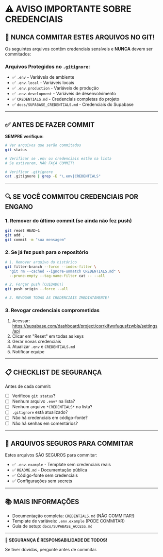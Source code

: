 # ⚠️ AVISO IMPORTANTE SOBRE CREDENCIAIS

## 🚨 NUNCA COMMITAR ESTES ARQUIVOS NO GIT!

Os seguintes arquivos contêm credenciais sensíveis e **NUNCA** devem ser commitados:

### Arquivos Protegidos no `.gitignore`:

- ✅ `.env` - Variáveis de ambiente
- ✅ `.env.local` - Variáveis locais
- ✅ `.env.production` - Variáveis de produção
- ✅ `.env.development` - Variáveis de desenvolvimento
- ✅ `CREDENTIALS.md` - Credenciais completas do projeto
- ✅ `docs/SUPABASE_CREDENTIALS.md` - Credenciais do Supabase

---

## ✅ ANTES DE FAZER COMMIT

**SEMPRE verifique:**

```bash
# Ver arquivos que serão commitados
git status

# Verificar se .env ou credenciais estão na lista
# Se estiverem, NÃO FAÇA COMMIT!

# Verificar .gitignore
cat .gitignore | grep -E "\.env|CREDENTIALS"
```

---

## 🔍 SE VOCÊ COMMITOU CREDENCIAIS POR ENGANO

### 1. Remover do último commit (se ainda não fez push)
```bash
git reset HEAD~1
git add .
git commit -m "sua mensagem"
```

### 2. Se já fez push para o repositório
```bash
# 1. Remover arquivo do histórico
git filter-branch --force --index-filter \
  "git rm --cached --ignore-unmatch CREDENTIALS.md" \
  --prune-empty --tag-name-filter cat -- --all

# 2. Forçar push (CUIDADO!)
git push origin --force --all

# 3. REVOGAR TODAS AS CREDENCIAIS IMEDIATAMENTE!
```

### 3. Revogar credenciais comprometidas
1. Acessar: https://supabase.com/dashboard/project/corrklfwxfuqusfzwbls/settings/api
2. Clicar em "Reset" em todas as keys
3. Gerar novas credenciais
4. Atualizar `.env` e `CREDENTIALS.md`
5. Notificar equipe

---

## 📋 CHECKLIST DE SEGURANÇA

Antes de cada commit:

- [ ] Verificou `git status`?
- [ ] Nenhum arquivo `.env*` na lista?
- [ ] Nenhum arquivo `*CREDENTIALS*` na lista?
- [ ] `.gitignore` está atualizado?
- [ ] Não há credenciais em código-fonte?
- [ ] Não há senhas em comentários?

---

## 🎯 ARQUIVOS SEGUROS PARA COMMITAR

Estes arquivos SÃO SEGUROS para commitar:

- ✅ `.env.example` - Template sem credenciais reais
- ✅ `README.md` - Documentação pública
- ✅ Código-fonte sem credenciais
- ✅ Configurações sem secrets

---

## 📚 MAIS INFORMAÇÕES

- Documentação completa: `CREDENTIALS.md` (NÃO COMMITAR!)
- Template de variáveis: `.env.example` (PODE COMMITAR)
- Guia de setup: `docs/SUPABASE_ACCESS.md`

---

**🔐 SEGURANÇA É RESPONSABILIDADE DE TODOS!**

Se tiver dúvidas, pergunte antes de commitar.
